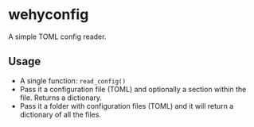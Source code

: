 # wehyconfig
A simple TOML config reader.

## Usage

- A single function: `read_config()`
- Pass it a configuration file (TOML) and optionally a section within the file. Returns a dictionary.
- Pass it a folder with configuration files (TOML) and it will return a dictionary of all the files.

